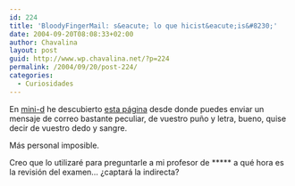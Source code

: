 ```yaml
---
id: 224
title: 'BloodyFingerMail: s&eacute; lo que hicist&eacute;is&#8230;'
date: 2004-09-20T08:08:33+02:00
author: Chavalina
layout: post
guid: http://www.wp.chavalina.net/?p=224
permalink: /2004/09/20/post-224/
categories:
  - Curiosidades
---
```

En <a href="http://www.minid.net/archivos/categorias/accesibilidad/bloodyfingermail_correos_sangrientos_pa_todos.php" target="_blank">mini-d</a> he descubierto <a href="http://www.bloodyfingermail.com/" target="_blank">esta p&aacute;gina</a> desde donde puedes enviar un mensaje de correo bastante peculiar, de vuestro pu&ntilde;o y letra, bueno, quise decir de vuestro dedo y sangre.

M&aacute;s personal imposible.

Creo que lo utilizar&eacute; para preguntarle a mi profesor de \***** a qu&eacute; hora es la revisi&oacute;n del examen&#8230; &iquest;captar&aacute; la indirecta?